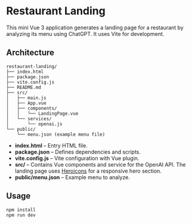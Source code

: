 # Restaurant Landing

This mini Vue 3 application generates a landing page for a restaurant by analyzing its menu using ChatGPT. It uses Vite for development.

## Architecture

```
restaurant-landing/
├── index.html
├── package.json
├── vite.config.js
├── README.md
├── src/
│   ├── main.js
│   ├── App.vue
│   ├── components/
│   │   └── LandingPage.vue
│   └── services/
│       └── openai.js
└── public/
    └── menu.json (example menu file)
```

- **index.html** – Entry HTML file.
- **package.json** – Defines dependencies and scripts.
- **vite.config.js** – Vite configuration with Vue plugin.
- **src/** – Contains Vue components and service for the OpenAI API. The landing
  page uses [Heroicons](https://github.com/tailwindlabs/heroicons) for a
  responsive hero section.
- **public/menu.json** – Example menu to analyze.

## Usage

```bash
npm install
npm run dev
```
